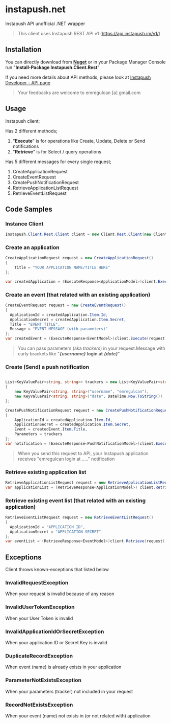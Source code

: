 # instapush.net
Instapush API unofficial .NET wrapper
> This client uses Instapush REST API v1 (https://api.instapush.im/v1/)

## Installation 
You can directly download from  [**Nuget**](https://www.nuget.org/packages/Instapush.Client.Rest) or 
in your Package Manager Console run "**Install-Package Instapush.Client.Rest**"

If you need more details about API methods, please look at [Instapush Developer - API page](https://instapush.im/developer/rest)

>Your feedbacks are welcome to emregulcan [a] gmail.com

## Usage
Instapush client;

Has 2 different methods;

1. "**Execute**" is for operations like Create, Update, Delete or Send notifications
2. "**Retrieve**" is for Select / query operations

Has 5 different messages for every single request;

1. CreateApplicationRequest
2. CreateEventRequest
3. CreatePushNotificationRequest
4. RetrieveApplicationListRequest
5. RetrieveEventListRequest

## Code Samples

### Instance Client

```C#
Instapush.Client.Rest.Client client = new Client.Rest.Client(new Client.Rest.ClientConfiguration() { Token = "YOUR USER TOKEN HERE"});
```

### Create an application
```C#
CreateApplicationRequest request = new CreateApplicationRequest()
{
    Title = "YOUR APPLICATION NAME/TITLE HERE"
};

var createdApplication = (ExecuteResponse<ApplicationModel>)client.Execute(request);
```

### Create an event (that related with an existing application)
```C#
CreateEventRequest request = new CreateEventRequest()
{
  ApplicationId = createdApplication.Item.Id,
  ApplicationSecret = createdApplication.Item.Secret,
  Title = "EVENT TITLE",
  Message = "EVENT MESSAGE (with parameters)"
};
var createdEvent = (ExecuteResponse<EventModel>)client.Execute(request);
```

> You can pass parameters (aka *trackers*) in your request.Message with curly brackets like "**_{username}_ login at _{date}_**"

### Create (Send) a push notification
```C#

List<KeyValuePair<string, string>> trackers = new List<KeyValuePair<string, string>>()
{
    new KeyValuePair<string, string>("username", "emregulcan"),
    new KeyValuePair<string, string>("date", DateTime.Now.ToString())
};

CreatePushNotificationRequest request = new CreatePushNotificationRequest()
{
    ApplicationId = createdApplication.Item.Id,
    ApplicationSecret = createdApplication.Item.Secret,
    Event = createdEvent.Item.Title,
    Parameters = trackers
};
var notification = (ExecuteResponse<PushNotificationModel>)client.Execute(request);
```

> When you send this request to API, your Instapush application receives "emregulcan login at ....." notification

### Retrieve existing application list
```C#
RetrieveApplicationListRequest request = new RetrieveApplicationListRequest() { };
var applicationList = (RetrieveResponse<ApplicationModel>) client.Retrieve(request);
```

### Retrieve existing event list (that related with an existing application)
```C#
RetrieveEventListRequest request = new RetrieveEventListRequest() 
{ 
  ApplicationId = "APPLICATION ID", 
  ApplicationSecret = "APPLICATION SECRET" 
};
var eventList = (RetrieveResponse<EventModel>)client.Retrieve(request);
```

## Exceptions
Client throws known-exceptions that listed below

### InvalidRequestException
When your request is invalid because of any reason

### InvalidUserTokenException
When your User Token is invalid

### InvalidApplicationIdOrSecretException
When your application ID or Secret Key is invalid

### DuplicateRecordException
When event (name) is already exists in your application

### ParameterNotExistsException
When your parameters (tracker) not included in your request

### RecordNotExistsException
When your event (name) not exists in (or not related with) application
